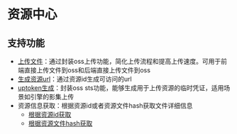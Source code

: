 # 资源中心
## 支持功能
* [上传文件](doc/upload.md)：通过封装oss上传功能，简化上传流程和提高上传速度。可用于前端直接上传文件到oss和后端直接上传文件到oss
* [生成资源url](doc/url.md)：通过资源id生成可访问的url
* [uptoken生成](http://yapi.xiaoniangao.cn/project/300/interface/api/7168)：封装oss sts功能，能够生成用于上传资源的临时凭证，适用场景如引擎的影集上传
* 资源信息获取：根据资源id或者资源文件hash获取文件详细信息
    * [根据资源id获取](http://yapi.xiaoniangao.cn/project/300/interface/api/7177)
    * [根据资源文件hash获取](http://yapi.xiaoniangao.cn/project/300/interface/api/7186)